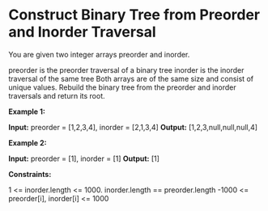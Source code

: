 # Construct Binary Tree from Preorder and Inorder Traversal

You are given two integer arrays preorder and inorder.

preorder is the preorder traversal of a binary tree
inorder is the inorder traversal of the same tree
Both arrays are of the same size and consist of unique values.
Rebuild the binary tree from the preorder and inorder traversals and return its root.

**Example 1:**

**Input:** preorder = [1,2,3,4], inorder = [2,1,3,4]
**Output:** [1,2,3,null,null,null,4]

**Example 2:**

**Input:** preorder = [1], inorder = [1]
**Output:** [1]

**Constraints:**

1 <= inorder.length <= 1000.
inorder.length == preorder.length
-1000 <= preorder[i], inorder[i] <= 1000
